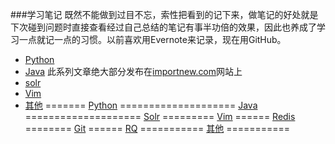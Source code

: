 ﻿###学习笔记
既然不能做到过目不忘，索性把看到的记下来，做笔记的好处就是下次碰到问题时直接查看经过自己总结的笔记有事半功倍的效果，因此也养成了学习一点就记一点的习惯。以前喜欢用Evernote来记录，现在用GitHub。  

* [Python](./note/python/README.md)
* [Java](./note/java/README.md) 此系列文章绝大部分发布在[importnew.com](http://www.importnew.com)网站上 
* [solr](./note/java/readme.md)
* [Vim](./note/vim/readme.md)
* [其他](./note)
=======
[Python](./note/python/README.md)
====================
[Java](./note/java/README.md)
====================
[Solr](./note/java/solr/readme.md)
=========
[Vim](./note/vim/readme.md)
======
[Redis](./note/redis)
========
[Git](./note/git)
======
[RQ](./note/rq)
===========
[其他](./note)
===========


